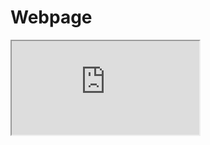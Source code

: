 # Webpage
<iframe src="https://docs.google.com/spreadsheets/d/e/2PACX-1vSNzPlRZ-ssG5XJfmVd2LjR5BvVwfdaJzvbSa7ly0pXbRewgtY9Y4JQaxRkAf2CgWFCx1B8Hw5DMg1Y/pubhtml?gid=0&amp;single=true&amp;widget=true&amp;headers=false">/iframe>
